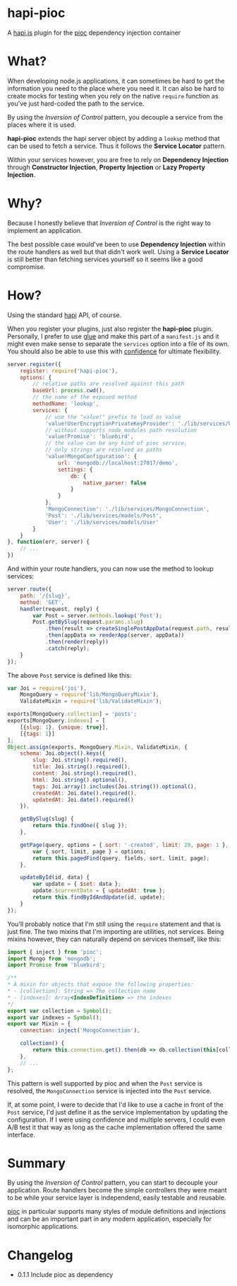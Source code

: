 # hapi-pioc
A [hapi.js](http://hapijs.com) plugin for the
[pioc](http://npmjs.com/package/pioc) dependency injection container

# What?
When developing node.js applications, it can sometimes be hard to get the
information you need to the place where you need it. It can also be hard to
create mocks for testing when you rely on the native `require` function as you've
just hard-coded the path to the service.

By using the _Inversion of Control_ pattern, you decouple a service from
the places where it is used.

**hapi-pioc** extends the hapi server object by adding a `lookup` method
that can be used to fetch a service. Thus it follows the **Service Locator**
pattern.

Within your services however, you are free to rely on **Dependency Injection**
through **Constructor Injection**, **Property Injection** or
**Lazy Property Injection**.

# Why?
Because I honestly believe that _Inversion of Control_ is the right way to implement
an application.

The best possible case would've been to use **Dependency Injection** within the
route handlers as well but that didn't work well. Using a **Service Locator**
is still better than fetching services yourself so it seems like a good compromise.

# How?
Using the standard [hapi](http://hapijs.com) API, of course.

When you register your plugins, just also register the **hapi-pioc** plugin.
Personally, I prefer to use [glue](https://github.com/hapijs/glue) and make
this part of a `manifest.js`
and it might even make sense to separate the `services` option into a file of
its own. You should also be able to use this
with [confidence](https://github.com/hapijs/confidence) for ultimate flexibility.

```javascript
server.register({
    register: require('hapi-pioc'),
    options: {
        // relative paths are resolved against this path
        baseUrl: process.cwd(),
        // the name of the exposed method
        methodName: 'lookup',
        services: {
            // use the "value!" prefix to load as value
            'value!UserEncryptionPrivateKeyProvider': './lib/services/UserEncryptionPrivateKeyProvider',
            // without supports node_modules path resolution
            'value!Promise': 'bluebird',
            // the value can be any kind of pioc service,
            // only strings are resolved as paths
            'value!MongoConfiguration': {
                url: 'mongodb://localhost:27017/demo',
                settings: {
                    db: {
                        native_parser: false
                    }
                }
            },
            'MongoConnection': './lib/services/MongoConnection',
            'Post': './lib/services/models/Post',
            'User': './lib/services/models/User'
        }
    }
}, function(err, server) {
    // ...
})
```

And within your route handlers, you can now use the method to lookup services:
```javascript
server.route({
    path: '/{slug}',
    method: 'GET',
    handler(request, reply) {
        var Post = server.methods.lookup('Post');
        Post.getBySlug(request.params.slug)
            .then(result => createSinglePostAppData(request.path, result))
            .then(appData => renderApp(server, appData))
            .then(render(reply))
            .catch(reply);
    }
});
```

The above `Post` service is defined like this:

```javascript
var Joi = require('joi'),
    MongoQuery = require('lib/MongoQueryMixin'),
    ValidateMixin = require('lib/ValidateMixin');

exports[MongoQuery.collection] = 'posts';
exports[MongoQuery.indexes] = [
    [{slug: 1}, {unique: true}],
    [{tags: 1}]
];
Object.assign(exports, MongoQuery.Mixin, ValidateMixin, {
    schema: Joi.object().keys({
        slug: Joi.string().required(),
        title: Joi.string().required(),
        content: Joi.string().required(),
        html: Joi.string().optional(),
        tags: Joi.array().includes(Joi.string()).optional(),
        createdAt: Joi.date().required(),
        updatedAt: Joi.date().required()
    }),

    getBySlug(slug) {
        return this.findOne({ slug });
    },

    getPage(query, options = { sort: '-created', limit: 20, page: 1 }, fields = '') {
        var { sort, limit, page } = options;
        return this.pagedFind(query, fields, sort, limit, page);
    },

    updateById(id, data) {
        var update = { $set: data };
        update.$currentDate = { updatedAt: true };
        return this.findByIdAndUpdate(id, update);
    }
});
```

You'll probably notice that I'm still using the `require` statement and that is
just fine. The two mixins that I'm importing are utilities, not services.
Being mixins however, they can naturally depend on services themself, like this:

```javascript
import { inject } from 'pioc';
import Mongo from 'mongodb';
import Promise from 'bluebird';

/**
* A mixin for objects that expose the following properties:
* - [collection]: String => The collection name
* - [indexes]: Array<IndexDefinition> => the indexes
*/
export var collection = Symbol();
export var indexes = Symbol();
export var Mixin = {
    connection: inject('MongoConnection'),

    collection() {
        return this.connection.get().then(db => db.collection(this[collection]));
    },
    // ...
};
```

This pattern is well supported by pioc and when the `Post` service is resolved,
the `MongoConnection` service is injected into the `Post` service.

If, at some point, I were to decide that I'd like to use a cache in front of
the `Post` service, I'd just define it as the service implementation by updating
the configuration. If I were using confidence and multiple servers, I could even
A/B test it that way as long as the cache implementation offered the same interface.

# Summary
By using the _Inversion of Control_ pattern, you can start to decouple your application.
Route handlers become the simple controllers they were meant to be while your service
layer is independend, easily testable and reusable.

[pioc](http://npmjs.com/package/pioc) in particular supports many styles of
module definitions and injections and can be an important part in any modern
application, especially for isomorphic applications.

# Changelog
- 0.1.1 Include pioc as dependency
